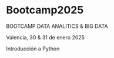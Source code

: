 # Bootcamp2025

BOOTCAMP DATA ANALITICS & BIG DATA

Valencia, 30 & 31 de enero 2025

Introducción a Python


